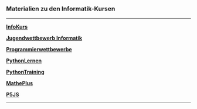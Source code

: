 ### Materialien zu den Informatik-Kursen

---

**[InfoKurs](https://ktheu.github.io/InfoKurs/)**

**[Jugendwettbewerb Informatik](https://ktheu.github.io/jwinf/)**

**[Programmierwettbewerbe](https://ktheu.github.io/Programmierwettbewerbe/)**

**[PythonLernen](https://ktheu.github.io/PythonLernen/)**

**[PythonTraining](https://ktheu.github.io/Training/)**

**[MathePlus](https://ktheu.github.io/MathePlus/)**

**[P5JS](https://ktheu.github.io/InfoAG/)** 

---
